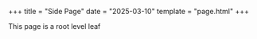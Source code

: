 +++
title = "Side Page"
date = "2025-03-10"
template = "page.html"
+++

This page is a root level leaf